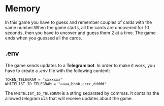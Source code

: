 # Memory
In this game you have to guess and remember couples of cards with the same number.When the game starts, all the cards are uncovered for 10 seconds,
then you have to uncover and guess them 2 at a time. The game ends when you guessed all the cards.

## .env
The game sends updates to a **Telegram bot**. In order to make it work, you have to create a *.env* file with the following content:
```
TOKEN_TELEGRAM = "xxxxxxx"
WHITELIST_ID_TELEGRAM = "aaaa,bbbb,cccc,ddddd"
```
The `WHITELIST_ID_TELEGRAM` is a string separated by commas. It contains the allowed *telegram IDs* that will receive updates about the game.
